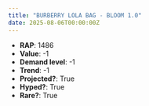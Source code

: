 ```yaml
---
title: "BURBERRY LOLA BAG - BLOOM 1.0"
date: 2025-08-06T00:00:00Z
---
```

- **RAP**: 1486
- **Value**: -1
- **Demand level**: -1
- **Trend**: -1
- **Projected?**: True
- **Hyped?**: True
- **Rare?**: True
